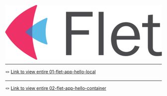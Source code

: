 <p align="center">
    <img src="./flet-logo.svg" alt="flet-logo" style="display: block; margin: 0 auto;">
</p>

---

<div align="left">
   &#x1FAA2; <a href="./01-flet-app-hello-local">Link to view entire 01-flet-app-hello-local</a>
</div>

---

<div align="left">
   &#x1FAA2; <a href="./02-flet-app-hello-container">Link to view entire 02-flet-app-hello-container</a>
</div>